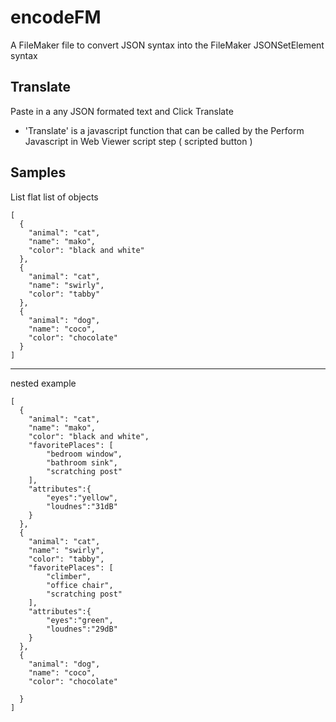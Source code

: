 # encodeFM
A FileMaker file to convert JSON syntax into the FileMaker JSONSetElement syntax

## Translate

Paste in a any JSON formated text and Click Translate
- 'Translate' is a javascript function that can be called by the Perform Javascript in Web Viewer script step ( scripted button )


## Samples

List flat list of objects

```
[
  {
    "animal": "cat",
    "name": "mako",
    "color": "black and white"
  },
  {
    "animal": "cat",
    "name": "swirly",
    "color": "tabby"
  },
  {
    "animal": "dog",
    "name": "coco",
    "color": "chocolate"
  }
]
```

---

nested example

```
[
  {
    "animal": "cat",
    "name": "mako",
    "color": "black and white",
    "favoritePlaces": [
        "bedroom window", 
        "bathroom sink", 
        "scratching post"
    ],
    "attributes":{
        "eyes":"yellow",
        "loudnes":"31dB"
    }
  },
  {
    "animal": "cat",
    "name": "swirly",
    "color": "tabby",
    "favoritePlaces": [
        "climber", 
        "office chair", 
        "scratching post"
    ],
    "attributes":{
        "eyes":"green",
        "loudnes":"29dB"
    }
  },
  {
    "animal": "dog",
    "name": "coco",
    "color": "chocolate"

  }
]
```

